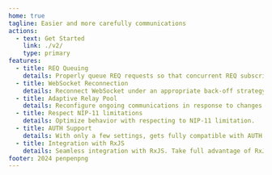 ```yaml
---
home: true
tagline: Easier and more carefully communications
actions:
  - text: Get Started
    link: ./v2/
    type: primary
features:
  - title: REQ Queuing
    details: Properly queue REQ requests so that concurrent REQ subscriptions do not exceed the limit.
  - title: WebSocket Reconnection
    details: Reconnect WebSocket under an appropriate back-off strategy, and properly restore REQ subscriptions.
  - title: Adaptive Relay Pool
    details: Reconfigure ongoing communications in response to changes in the relay pool.
  - title: Respect NIP-11 limitations
    details: Optimize behavior with respecting to NIP-11 limitation.
  - title: AUTH Support
    details: With only a few settings, gets fully compatible with AUTH based on NIP-42.
  - title: Integration with RxJS
    details: Seamless integration with RxJS. Take full advantage of RxJS's highly expressive declarative notation.
footer: 2024 penpenpng
---
```

